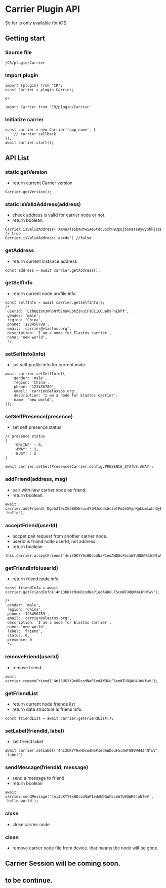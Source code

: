 # Carrier Plugin API
So far is only available for iOS.

## Getting start

### Source file
```
/CR/plugin/Carrier
```

### Import plugin
```
import {plugin} from 'CR';
const Carrier = plugin.Carrier;

or

import Carrier from 'CR/plugin/Carrier'
```

### Initialize carrier
```
const carrier = new Carrier('app_name', {
    // carrier callback
});
await carrier.start();
```

## API List

### static getVersion
* return current Carrier version
```
Carrier.getVersion();
```

### static isValidAddress(address)
* check address is valid for carrier node or not.
* return boolean.
```
Carrier.isValidAddress('Xm4WXfsSbAHhwiAe6tdo3oxhH93p8jb6Kata9ywyohkjssBMAH8n') // true
Carrier.isValidAddress('abcde') //false
```

### getAddress
* return current instance address
```
const address = await carrier.getAddress();
```

### getSelfInfo
* return current node profile info.
```
const selfInfo = await carrier.getSelfInfo();
/*
 userId: 'EzhQQz9X3nR6NYb2makCpmZjnuiFsD11CGuak9FnE8hf',
 gender: 'male',
 region: 'China',
 phone: '123456789',
 email: 'carrier@elastos.org',
 description: 'I am a node for Elastos carrier',
 name: 'new world',
 */
```

### setSelfInfo(info)
* set self profile info for current node.
```
await carrier.setSelfInfo({
    gender: 'male',
    region: 'China',
    phone: '123456789',
    email: 'carrier@elastos.org',
    description: 'I am a node for Elastos carrier',
    name: 'new world',
});
```

### setSelfPresence(presence)
* set self presence status
```
// presence status
{
    'ONLINE' : 0,
    'AWAY' : 1,
    'BUSY' : 2
}

await carrier.setSelfPresence(Carrier.config.PRESENCE_STATUS.AWAY);
```

### addFriend(address, msg)
* pair with new carrier node as friend.
* return boolean.
```
await carrier.addFriend('Dg3h2TecXGzBU5NruvdYaMJoCdxGc3etPmJ6GVynKpLUm1whnQyE', 'hello');
```

### acceptFriend(userId)
* accpet pair request from another carrier node.
* userId is friend node userId, not address.
* return boolean
```
this.carrier.acceptFriend('4ni3UKYY9xHDcodNaP1edAWDGuF5cmWTU8QWH4JnNfwV');
```

### getFriendInfo(userId)
* return friend node info
```
const friendInfo = await carrier.getFriendInfo('4ni3UKYY9xHDcodNaP1edAWDGuF5cmWTU8QWH4JnNfwV');

/*
 gender: 'male',
 region: 'China',
 phone: '123456789',
 email: 'carrier@elastos.org',
 description: 'I am a node for Elastos carrier',
 name: 'new world',
 label: 'friend',
 status: 0,
 presence: 0
 */
```

### removeFriend(userId)
* remove friend.
```
await carrier.removeFriend('4ni3UKYY9xHDcodNaP1edAWDGuF5cmWTU8QWH4JnNfwV');
```

### getFriendList
* return current node friends list<FriendInfo>
* return data structure is friend info.
```
const friendList = await carrier.getFriendList();
```

### setLabel(friendId, label)
* set friend label
```
await carrier.setLabel('4ni3UKYY9xHDcodNaP1edAWDGuF5cmWTU8QWH4JnNfwV', 'label')
```

### sendMessage(friendId, message)
* send a message to friend.
* return boolean
```
await carrier.sendMessage('4ni3UKYY9xHDcodNaP1edAWDGuF5cmWTU8QWH4JnNfwV', 'hello world');
```

### close
* close carrier node

### clean
* remove carrier node file from device. that means the node will be gone.


## Carrier Session will be coming soon.

## to be continue.